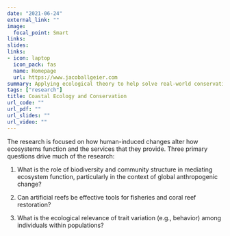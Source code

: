 ```yaml
---
date: "2021-06-24"
external_link: ""
image:
  focal_point: Smart
links: 
slides: 
links:
- icon: laptop
  icon_pack: fas
  name: Homepage
  url: https://www.jacoballgeier.com
summary: Applying ecological theory to help solve real-world conservation problems
tags: ["research"]
title: Coastal Ecology and Conservation
url_code: ""
url_pdf: ""
url_slides: ""
url_video: ""
---
```


The research is focused on how human-induced changes alter how ecosystems function and the services that they provide. Three primary questions drive much of the research: 

1) What is the role of biodiversity and community structure in mediating ecosystem function, particularly in the context of global anthropogenic change?

2) Can artificial reefs be effective tools for fisheries and coral reef restoration? 

3) What is the ecological relevance of trait variation (e.g., behavior) among individuals within populations?
